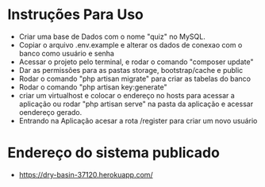 # Instruções Para Uso

* Criar uma base de Dados com o nome "quiz" no MySQL.
* Copiar o arquivo .env.example e alterar os dados de conexao com o banco como usuário e senha
* Acessar o projeto pelo terminal, e rodar o comando "composer update"
* Dar as permissões para as pastas storage, bootstrap/cache e public
* Rodar o comando "php artisan migrate" para criar as tabelas do banco
* Rodar o comando "php artisan key:generate"
* criar um virtualhost e colocar o endereço no hosts para acessar a aplicação ou rodar "php artisan serve" na pasta da aplicação e acessar oendereço gerado.
* Entrando na Aplicação acesar a rota /register para criar um novo usuário

# Endereço do sistema publicado
* https://dry-basin-37120.herokuapp.com/
